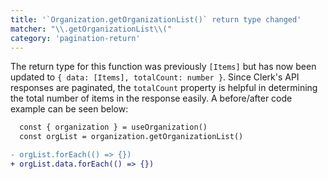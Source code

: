 ```yaml
---
title: '`Organization.getOrganizationList()` return type changed'
matcher: "\\.getOrganizationList\\("
category: 'pagination-return'
---
```


The return type for this function was previously `[Items]` but has now been updated to `{ data: [Items], totalCount: number }`. Since Clerk's API responses are paginated, the `totalCount` property is helpful in determining the total number of items in the response easily. A before/after code example can be seen below:

```diff
  const { organization } = useOrganization()
  const orgList = organization.getOrganizationList()

- orgList.forEach(() => {})
+ orgList.data.forEach(() => {})
```
